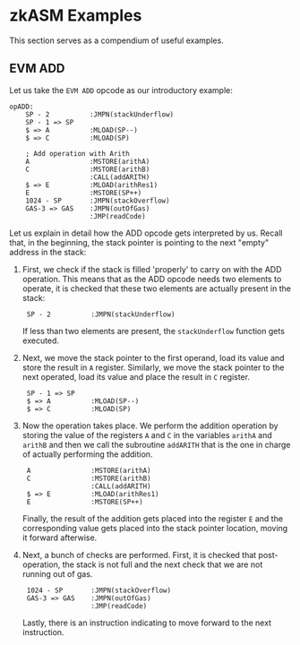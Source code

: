 # zkASM Examples

This section serves as a compendium of useful examples.

## EVM ADD

Let us take the `EVM ADD` opcode as our introductory example:

```
opADD:
    SP - 2          :JMPN(stackUnderflow)
    SP - 1 => SP
    $ => A          :MLOAD(SP--)
    $ => C          :MLOAD(SP)

    ; Add operation with Arith
    A               :MSTORE(arithA)
    C               :MSTORE(arithB)
                    :CALL(addARITH)
    $ => E          :MLOAD(arithRes1)
    E               :MSTORE(SP++)
    1024 - SP       :JMPN(stackOverflow)
    GAS-3 => GAS    :JMPN(outOfGas)
                    :JMP(readCode)
```

Let us explain in detail how the ADD opcode gets interpreted by us. Recall that, in the beginning, the stack pointer is pointing to the next "empty" address in the stack:

1. First, we check if the stack is filled 'properly' to carry on with the ADD operation. This means that as the ADD opcode needs two elements to operate, it is checked that these two elements are actually present in the stack:

        SP - 2          :JMPN(stackUnderflow)

    If less than two elements are present, the `stackUnderflow` function gets executed.

2. Next, we move the stack pointer to the first operand, load its value and store the result in `A` register. Similarly, we move the stack pointer to the next operated, load its value and place the result in `C` register.

        SP - 1 => SP
        $ => A          :MLOAD(SP--)
        $ => C          :MLOAD(SP)

3. Now the operation takes place. We perform the addition operation by storing the value of the registers `A` and `C` in the variables `arithA` and `arithB` and then we call the subroutine `addARITH` that is the one in charge of actually performing the addition.

        A               :MSTORE(arithA)
        C               :MSTORE(arithB)
                        :CALL(addARITH)
        $ => E          :MLOAD(arithRes1)
        E               :MSTORE(SP++)

    Finally, the result of the addition gets placed into the register `E` and the corresponding value gets placed into the stack pointer location, moving it forward afterwise.

4. Next, a bunch of checks are performed. First, it is checked that post-operation, the stack is not full and the next check that we are not running out of gas.

        1024 - SP       :JMPN(stackOverflow)
        GAS-3 => GAS    :JMPN(outOfGas)
                        :JMP(readCode)

    Lastly, there is an instruction indicating to move forward to the next instruction.
